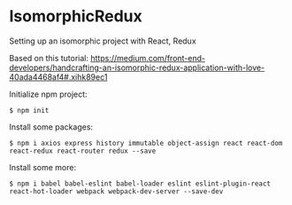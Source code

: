 # IsomorphicRedux
Setting up an isomorphic project with React, Redux

Based on this tutorial: https://medium.com/front-end-developers/handcrafting-an-isomorphic-redux-application-with-love-40ada4468af4#.xihk89ec1

Initialize npm project:

```
$ npm init
```

Install some packages:

```
$ npm i axios express history immutable object-assign react react-dom react-redux react-router redux --save
```

Install some more:

```
$ npm i babel babel-eslint babel-loader eslint eslint-plugin-react react-hot-loader webpack webpack-dev-server --save-dev 
```

